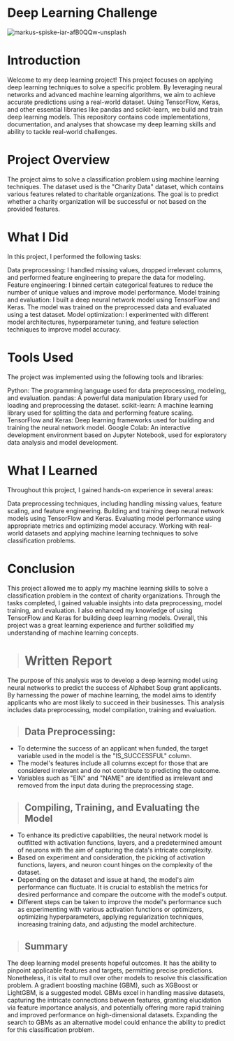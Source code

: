 # Deep Learning Challenge
![markus-spiske-iar-afB0QQw-unsplash](https://github.com/CLizardi/deep-learning-challenge/assets/52866379/9a335ef5-81c5-468b-ba13-7f6e3e57d758)


# Introduction
Welcome to my deep learning project! This project focuses on applying deep learning techniques to solve a specific problem. By leveraging neural networks and advanced machine learning algorithms, we aim to achieve accurate predictions using a real-world dataset. Using TensorFlow, Keras, and other essential libraries like pandas and scikit-learn, we build and train deep learning models. This repository contains code implementations, documentation, and analyses that showcase my deep learning skills and ability to tackle real-world challenges.

# Project Overview
The project aims to solve a classification problem using machine learning techniques. The dataset used is the "Charity Data" dataset, which contains various features related to charitable organizations. The goal is to predict whether a charity organization will be successful or not based on the provided features.

# What I Did
In this project, I performed the following tasks:

Data preprocessing: I handled missing values, dropped irrelevant columns, and performed feature engineering to prepare the data for modeling.
Feature engineering: I binned certain categorical features to reduce the number of unique values and improve model performance.
Model training and evaluation: I built a deep neural network model using TensorFlow and Keras. The model was trained on the preprocessed data and evaluated using a test dataset.
Model optimization: I experimented with different model architectures, hyperparameter tuning, and feature selection techniques to improve model accuracy.

# Tools Used
The project was implemented using the following tools and libraries:

Python: The programming language used for data preprocessing, modeling, and evaluation.
pandas: A powerful data manipulation library used for loading and preprocessing the dataset.
scikit-learn: A machine learning library used for splitting the data and performing feature scaling.
TensorFlow and Keras: Deep learning frameworks used for building and training the neural network model.
Google Colab: An interactive development environment based on Jupyter Notebook, used for exploratory data analysis and model development.

# What I Learned
Throughout this project, I gained hands-on experience in several areas:

Data preprocessing techniques, including handling missing values, feature scaling, and feature engineering.
Building and training deep neural network models using TensorFlow and Keras.
Evaluating model performance using appropriate metrics and optimizing model accuracy.
Working with real-world datasets and applying machine learning techniques to solve classification problems.

# Conclusion
This project allowed me to apply my machine learning skills to solve a classification problem in the context of charity organizations. Through the tasks completed, I gained valuable insights into data preprocessing, model training, and evaluation. I also enhanced my knowledge of using TensorFlow and Keras for building deep learning models. Overall, this project was a great learning experience and further solidified my understanding of machine learning concepts.

> # Written Report 
The purpose of this analysis was to develop a deep learning model using neural networks to predict the success of Alphabet Soup grant applicants. By harnessing the power of machine learning, the model aims to identify applicants who are most likely to succeed in their businesses. This analysis includes data preprocessing, model compilation, training and evaluation.

> ## Data Preprocessing:
* To determine the success of an applicant when funded, the target variable used in the model is the "IS_SUCCESSFUL" column.
* The model's features include all columns except for those that are considered irrelevant and do not contribute to predicting the outcome.
* Variables such as "EIN" and "NAME" are identified as irrelevant and removed from the input data during the preprocessing stage.

> ## Compiling, Training, and Evaluating the Model
* To enhance its predictive capabilities, the neural network model is outfitted with activation functions, layers, and a predetermined amount of neurons with the aim of capturing the data's intricate complexity.
* Based on experiment and consideration, the picking of activation functions, layers, and neuron count hinges on the complexity of the dataset.
* Depending on the dataset and issue at hand, the model's aim performance can fluctuate. It is crucial to establish the metrics for desired performance and compare the outcome with the model's output.
* Different steps can be taken to improve the model's performance such as experimenting with various activation functions or optimizers, optimizing hyperparameters, applying regularization techniques, increasing training data, and adjusting the model architecture.

> ## Summary
The deep learning model presents hopeful outcomes. It has the ability to pinpoint applicable features and targets, permitting precise predictions. Nonetheless, it is vital to mull over other models to resolve this classification problem. A gradient boosting machine (GBM), such as XGBoost or LightGBM, is a suggested model. GBMs excel in handling massive datasets, capturing the intricate connections between features, granting elucidation via feature importance analysis, and potentially offering more rapid training and improved performance on high-dimensional datasets. Expanding the search to GBMs as an alternative model could enhance the ability to predict for this classification problem.
